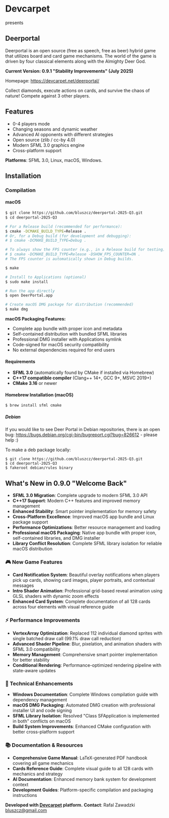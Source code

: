 Devcarpet
=========
presents

Deerportal
----------

Deerportal is an open source (free as speech, free as beer) hybrid game that utilizes board and card game mechanisms. The world of the game is driven by four classical elements along with the Almighty Deer God.

**Current Version: 0.9.1 "Stability Improvements" (July 2025)**

Homepage: https://devcarpet.net/deerportal/

Collect diamonds, execute actions on cards, and survive the chaos of nature! Compete against 3 other players.

Features
--------

* 0-4 players mode
* Changing seasons and dynamic weather
* Advanced AI opponents with different strategies  
* Open source (zlib / cc-by 4.0)
* Modern SFML 3.0 graphics engine
* Cross-platform support

**Platforms**: SFML 3.0, Linux, macOS, Windows.

## Installation

### Compilation

#### macOS

```bash
$ git clone https://github.com/bluszcz/deerportal-2025-Q3.git
$ cd deerportal-2025-Q3

# For a Release build (recommended for performance):
$ cmake -DCMAKE_BUILD_TYPE=Release .
# Or, for a Debug build (for development and debugging):
# $ cmake -DCMAKE_BUILD_TYPE=Debug .

# To always show the FPS counter (e.g., in a Release build for testing):
# $ cmake -DCMAKE_BUILD_TYPE=Release -DSHOW_FPS_COUNTER=ON .
# The FPS counter is automatically shown in Debug builds.

$ make

# Install to Applications (optional)
$ sudo make install

# Run the app directly
$ open DeerPortal.app

# Create macOS DMG package for distribution (recommended)
$ make dmg
```

**macOS Packaging Features:**
- Complete app bundle with proper icon and metadata
- Self-contained distribution with bundled SFML libraries
- Professional DMG installer with Applications symlink
- Code-signed for macOS security compatibility
- No external dependencies required for end users

#### Requirements
- **SFML 3.0** (automatically found by CMake if installed via Homebrew)
- **C++17 compatible compiler** (Clang++ 14+, GCC 9+, MSVC 2019+)
- **CMake 3.16** or newer

#### Homebrew Installation (macOS)
```bash
$ brew install sfml cmake
```

##### Debian 

If you would like to see Deer Portal in Debian repositories, there is an open bug: https://bugs.debian.org/cgi-bin/bugreport.cgi?bug=826612 - please help :)

To make a deb package locally:

```
$ git clone https://github.com/bluszcz/deerportal-2025-Q3.git
$ cd deerportal-2025-Q3
$ fakeroot debian/rules binary
```

## What's New in 0.9.0 "Welcome Back"

- **SFML 3.0 Migration**: Complete upgrade to modern SFML 3.0 API
- **C++17 Support**: Modern C++ features and improved memory management
- **Enhanced Stability**: Smart pointer implementation for memory safety
- **Cross-Platform Excellence**: Improved macOS app bundle and Linux package support
- **Performance Optimizations**: Better resource management and loading
- **Professional macOS Packaging**: Native app bundle with proper icon, self-contained libraries, and DMG installer
- **Library Conflict Resolution**: Complete SFML library isolation for reliable macOS distribution

### 🎮 New Game Features
- **Card Notification System**: Beautiful overlay notifications when players pick up cards, showing card images, player portraits, and contextual messages
- **Intro Shader Animation**: Professional grid-based reveal animation using GLSL shaders with dynamic zoom effects
- **Enhanced Card System**: Complete documentation of all 128 cards across four elements with visual reference guide

### ⚡ Performance Improvements  
- **VertexArray Optimization**: Replaced 112 individual diamond sprites with single batched draw call (99.1% draw call reduction)
- **Advanced Shader Pipeline**: Blur, pixelation, and animation shaders with SFML 3.0 compatibility
- **Memory Management**: Comprehensive smart pointer implementation for better stability
- **Conditional Rendering**: Performance-optimized rendering pipeline with state-aware updates

### 🔧 Technical Enhancements
- **Windows Documentation**: Complete Windows compilation guide with dependency management
- **macOS DMG Packaging**: Automated DMG creation with professional installer UI and code signing
- **SFML Library Isolation**: Resolved "Class SFApplication is implemented in both" conflicts on macOS
- **Build System Improvements**: Enhanced CMake configuration with better cross-platform support

### 📚 Documentation & Resources
- **Comprehensive Game Manual**: LaTeX-generated PDF handbook covering all game mechanics
- **Cards Reference Guide**: Complete visual guide to all 128 cards with mechanics and strategy
- **AI Documentation**: Enhanced memory bank system for development context
- **Development Guides**: Platform-specific compilation and packaging instructions

**Developed with [Devcarpet](https://devcarpet.net) platform.**
**Contact**: Rafal Zawadzki <bluszcz@gmail.com>
